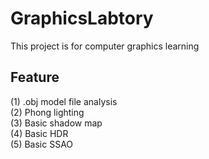 # GraphicsLabtory
This project is for computer graphics learning

## Feature
(1) .obj model file analysis<br>
(2) Phong lighting<br>
(3) Basic shadow map<br>
(4) Basic HDR<br>
(5) Basic SSAO
